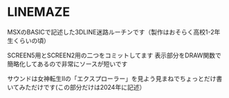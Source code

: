 # LINEMAZE
MSXのBASICで記述した3DLINE迷路ルーチンです（製作はおそらく高校1-2年生くらいの頃）

SCREEN5用とSCREEN2用の二つをコミットしてます
表示部分をDRAW関数で簡略化してあるので非常にソースが短いです

サウンドは女神転生Ⅱの「エクスプローラー」を見よう見まねでちょっとだけ書いてみただけです(この部分だけは2024年に記述）
